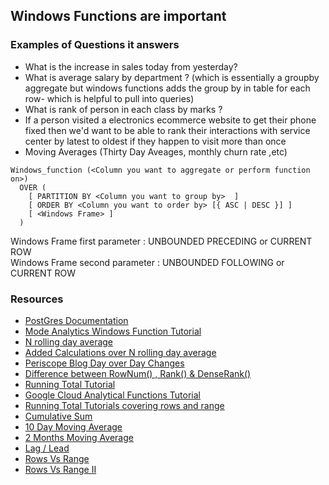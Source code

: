 ## Windows Functions are important

### Examples of Questions it answers

* What is the increase in sales today from yesterday?
* What is average salary by department ? (which is essentially a groupby aggregate but windows functions adds the group by in table for each row- which is helpful to pull into queries)
* What is rank of person in each class by marks ?
* If a person visited a electronics ecommerce website to get their phone fixed then we'd want to be able to rank their interactions with service center by latest to oldest if they happen to visit more than once
* Moving Averages (Thirty Day Aveages, monthly churn rate ,etc)


```
Windows_function (<Column you want to aggregate or perform function on>)
  OVER (
    [ PARTITION BY <Column you want to group by>  ]
    [ ORDER BY <Column you want to order by> [{ ASC | DESC }] ]
    [ <Windows Frame> ]
  )

```
Windows Frame first parameter : UNBOUNDED PRECEDING  or CURRENT ROW  
Windows Frame second parameter : UNBOUNDED FOLLOWING  or CURRENT ROW  


### Resources


* [PostGres Documentation](https://www.postgresql.org/docs/9.1/tutorial-window.html/)
* [Mode Analytics Windows Function Tutorial](https://mode.com/resources/sql-tutorial/sql-window-functions/)
* [N rolling day average](https://stackoverflow.com/questions/25922379/sql-query-for-7-day-rolling-average-in-sql-server/)
* [Added Calculations over N rolling day average](https://www.essentialsql.com/sql-puzzle-calculate-moving-averages/)
* [Periscope Blog Day over Day Changes](https://www.periscopedata.com/blog/computing-day-over-day-changes-with-window-functions/)
* [Difference between RowNum() , Rank() & DenseRank()](https://codingsight.com/methods-to-rank-rows-in-sql-server-rownumber-rank-denserank-and-ntile/)
* [Running Total Tutorial](https://codingsight.com/calculating-running-total-with-over-clause-and-partition-by-clause-in-sql-server/)
* [Google Cloud Analytical Functions Tutorial](https://cloud.google.com/bigquery/docs/reference/standard-sql/analytic-function-concepts)
* [Running Total Tutorials covering rows and range](https://sqlwithmanoj.com/tag/running-totals/)
* [Cumulative Sum](http://infocenter.sybase.com/help/index.jsp?topic=/com.sybase.infocenter.dc00800.1510/html/iqapgv2/iqapgv288.htm)
* [10 Day Moving Average](https://www.essentialsql.com/sql-puzzle-calculate-moving-averages/)
* [2 Months Moving Average](http://infocenter.sybase.com/help/index.jsp?topic=/com.sybase.infocenter.dc00800.1510/html/iqapgv2/iqapgv288.htm)
* [Lag / Lead](https://www.sqlshack.com/use-window-functions-sql-server/)
* [Rows Vs Range ](https://auntkathisql.com/2014/09/27/what-is-the-difference-between-rows-and-range/)
* [Rows Vs Range II](https://www.sqlpassion.at/archive/2015/01/22/sql-server-windowing-functions-rows-vs-range/)

